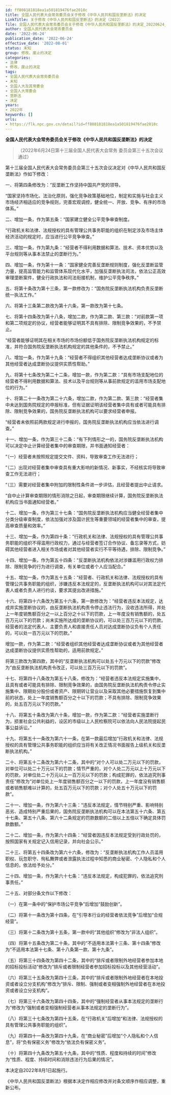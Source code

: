 ```yaml
---
id: ff808181818ea1a501819476fae2018c
title: 全国人民代表大会常务委员会关于修改《中华人民共和国反垄断法》的决定
LinkTitle: 关于修改《中华人民共和国反垄断法》的决定（2022）
file: 全国人民代表大会常务委员会关于修改《中华人民共和国反垄断法》的决定_20220624_ff808181818ea1a501819476fae2018c.docx
author: 全国人民代表大会常务委员会
date: '2022-06-24'
publication_date: '2022-06-24'
effective_date: '2022-08-01'
status: 未知
group: 修改、废止的决定
categories:
- 法律
- 修改、废止的决定
tags:
- 全国人民代表大会常务委员会
- 未知
- 全国人大及其常委会
- 全国人大常委会
- 垄断法
- 决定
years:
- 2022年
keywords: []
urls:
- https://flk.npc.gov.cn/detail?id=ff808181818ea1a501819476fae2018c
---
```


**全国人民代表大会常务委员会关于修改《中华人民共和国反垄断法》的决定**

> （2022年6月24日第十三届全国人民代表大会常务
> 委员会第三十五次会议通过）

第十三届全国人民代表大会常务委员会第三十五次会议决定对《中华人民共和国反垄断法》作如下修改：

一、将第四条修改为：“反垄断工作坚持中国共产党的领导。

“国家坚持市场化、法治化原则，强化竞争政策基础地位，制定和实施与社会主义市场经济相适应的竞争规则，完善宏观调控，健全统一、开放、竞争、有序的市场体系。”

二、增加一条，作为第五条：“国家建立健全公平竞争审查制度。

“行政机关和法律、法规授权的具有管理公共事务职能的组织在制定涉及市场主体经济活动的规定时，应当进行公平竞争审查。”

三、增加一条，作为第九条：“经营者不得利用数据和算法、技术、资本优势以及平台规则等从事本法禁止的垄断行为。”

四、增加一条，作为第十一条：“国家健全完善反垄断规则制度，强化反垄断监管力量，提高监管能力和监管体系现代化水平，加强反垄断执法司法，依法公正高效审理垄断案件，健全行政执法和司法衔接机制，维护公平竞争秩序。”

五、将第十条改为第十三条，第一款修改为：“国务院反垄断执法机构负责反垄断统一执法工作。”

六、将第十三条第二款改为第十六条，第一款改为第十七条。

七、将第十四条改为第十八条，增加二款，作为第二款、第三款：“对前款第一项和第二项规定的协议，经营者能够证明其不具有排除、限制竞争效果的，不予禁止。

“经营者能够证明其在相关市场的市场份额低于国务院反垄断执法机构规定的标准，并符合国务院反垄断执法机构规定的其他条件的，不予禁止。”

八、增加一条，作为第十九条：“经营者不得组织其他经营者达成垄断协议或者为其他经营者达成垄断协议提供实质性帮助。”

九、将第十七条改为第二十二条，增加一款，作为第二款：“具有市场支配地位的经营者不得利用数据和算法、技术以及平台规则等从事前款规定的滥用市场支配地位的行为。”

十、将第二十一条改为第二十六条，增加二款，作为第二款、第三款：“经营者集中未达到国务院规定的申报标准，但有证据证明该经营者集中具有或者可能具有排除、限制竞争效果的，国务院反垄断执法机构可以要求经营者申报。

“经营者未依照前两款规定进行申报的，国务院反垄断执法机构应当依法进行调查。”

十一、增加一条，作为第三十二条：“有下列情形之一的，国务院反垄断执法机构可以决定中止计算经营者集中的审查期限，并书面通知经营者：

“（一）经营者未按照规定提交文件、资料，导致审查工作无法进行；

“（二）出现对经营者集中审查具有重大影响的新情况、新事实，不经核实将导致审查工作无法进行；

“（三）需要对经营者集中附加的限制性条件进一步评估，且经营者提出中止请求。

“自中止计算审查期限的情形消除之日起，审查期限继续计算，国务院反垄断执法机构应当书面通知经营者。”

十二、增加一条，作为第三十七条：“国务院反垄断执法机构应当健全经营者集中分类分级审查制度，依法加强对涉及国计民生等重要领域的经营者集中的审查，提高审查质量和效率。”

十三、增加一条，作为第四十条：“行政机关和法律、法规授权的具有管理公共事务职能的组织不得滥用行政权力，通过与经营者签订合作协议、备忘录等方式，妨碍其他经营者进入相关市场或者对其他经营者实行不平等待遇，排除、限制竞争。”

十四、增加一条，作为第五十四条：“反垄断执法机构依法对涉嫌滥用行政权力排除、限制竞争的行为进行调查，有关单位或者个人应当配合。”

十五、增加一条，作为第五十五条：“经营者、行政机关和法律、法规授权的具有管理公共事务职能的组织，涉嫌违反本法规定的，反垄断执法机构可以对其法定代表人或者负责人进行约谈，要求其提出改进措施。”

十六、将第四十六条改为第五十六条，第一款修改为：“经营者违反本法规定，达成并实施垄断协议的，由反垄断执法机构责令停止违法行为，没收违法所得，并处上一年度销售额百分之一以上百分之十以下的罚款，上一年度没有销售额的，处五百万元以下的罚款；尚未实施所达成的垄断协议的，可以处三百万元以下的罚款。经营者的法定代表人、主要负责人和直接责任人员对达成垄断协议负有个人责任的，可以处一百万元以下的罚款。”

增加一款，作为第二款：“经营者组织其他经营者达成垄断协议或者为其他经营者达成垄断协议提供实质性帮助的，适用前款规定。”

将第三款改为第四款，其中的“反垄断执法机构可以处五十万元以下的罚款”修改为“由反垄断执法机构责令改正，可以处三百万元以下的罚款”。

十七、将第四十八条改为第五十八条，修改为：“经营者违反本法规定实施集中，且具有或者可能具有排除、限制竞争效果的，由国务院反垄断执法机构责令停止实施集中、限期处分股份或者资产、限期转让营业以及采取其他必要措施恢复到集中前的状态，处上一年度销售额百分之十以下的罚款；不具有排除、限制竞争效果的，处五百万元以下的罚款。”

十八、将第五十条改为第六十条，增加一款，作为第二款：“经营者实施垄断行为，损害社会公共利益的，设区的市级以上人民检察院可以依法向人民法院提起民事公益诉讼。”

十九、将第五十一条改为第六十一条，在第一款最后增加“行政机关和法律、法规授权的具有管理公共事务职能的组织应当将有关改正情况书面报告上级机关和反垄断执法机构。”

二十、将第五十二条改为第六十二条，其中的“对个人可以处二万元以下的罚款，对单位可以处二十万元以下的罚款；情节严重的，对个人处二万元以上十万元以下的罚款，对单位处二十万元以上一百万元以下的罚款；构成犯罪的，依法追究刑事责任”修改为“对单位处上一年度销售额百分之一以下的罚款，上一年度没有销售额或者销售额难以计算的，处五百万元以下的罚款；对个人处五十万元以下的罚款”。

二十一、增加一条，作为第六十三条：“违反本法规定，情节特别严重、影响特别恶劣、造成特别严重后果的，国务院反垄断执法机构可以在本法第五十六条、第五十七条、第五十八条、第六十二条规定的罚款数额的二倍以上五倍以下确定具体罚款数额。”

二十二、增加一条，作为第六十四条：“经营者因违反本法规定受到行政处罚的，按照国家有关规定记入信用记录，并向社会公示。”

二十三、将第五十四条改为第六十六条，修改为：“反垄断执法机构工作人员滥用职权、玩忽职守、徇私舞弊或者泄露执法过程中知悉的商业秘密、个人隐私和个人信息的，依法给予处分。”

二十四、增加一条，作为第六十七条：“违反本法规定，构成犯罪的，依法追究刑事责任。”

二十五、对部分条文作以下修改：

（一）在第一条中的“保护市场公平竞争”后增加“鼓励创新”。

（二）将第十一条改为第十四条，在“引导本行业的经营者依法竞争”后增加“合规经营”。

（三）将第十二条改为第十五条，第一款中的“其他组织”修改为“非法人组织”。

（四）将第十五条改为第二十条，其中的“不适用本法第十三条、第十四条”修改为“不适用本法第十七条、第十八条第一款、第十九条”。

（五）将第三十四条改为第四十二条，其中的“排斥或者限制外地经营者参加本地的招标投标活动”修改为“排斥或者限制经营者参加招标投标以及其他经营活动”。

（六）将第三十五条改为第四十三条，其中的“排斥或者限制外地经营者在本地投资或者设立分支机构”修改为“排斥、限制、强制或者变相强制外地经营者在本地投资或者设立分支机构”。

（七）将第三十六条改为第四十四条，其中的“强制经营者从事本法规定的垄断行为”修改为“强制或者变相强制经营者从事本法规定的垄断行为”。

（八）将第三十七条改为第四十五条，在“行政机关”后增加“和法律、法规授权的具有管理公共事务职能的组织”。

（九）将第四十一条改为第四十九条，在“商业秘密”后增加“个人隐私和个人信息”，将“负有保密义务”修改为“依法负有保密义务”。

（十）将第四十九条改为第五十九条，其中的“性质、程度和持续的时间”修改为“性质、程度、持续时间和消除违法行为后果的情况”。

本决定自2022年8月1日起施行。

《中华人民共和国反垄断法》根据本决定作相应修改并对条文顺序作相应调整，重新公布。
